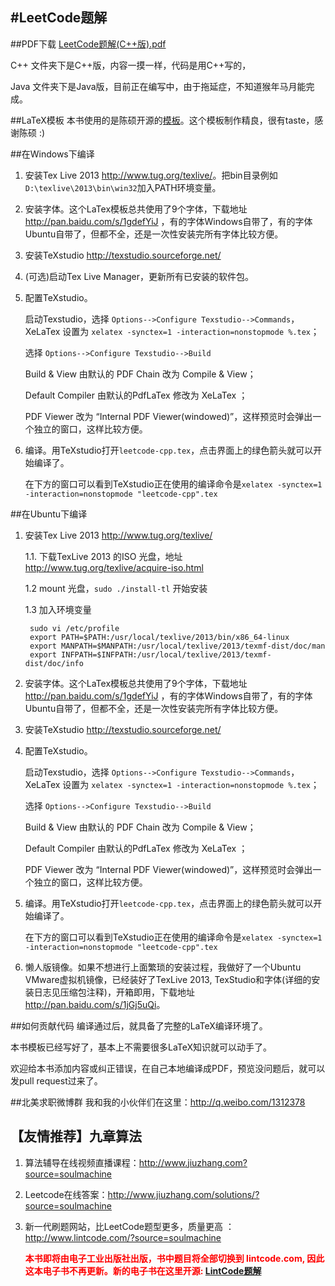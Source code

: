 #LeetCode题解
-----------------
##PDF下载
<a href="https://github.com/soulmachine/leetcode/raw/master/C%2B%2B/leetcode-cpp.pdf">LeetCode题解(C++版).pdf</a>

C++ 文件夹下是C++版，内容一摸一样，代码是用C++写的，

Java 文件夹下是Java版，目前正在编写中，由于拖延症，不知道猴年马月能完成。

##LaTeX模板
本书使用的是陈硕开源的[模板](https://github.com/chenshuo/typeset)。这个模板制作精良，很有taste，感谢陈硕 :)

##在Windows下编译
1. 安装Tex Live 2013 <http://www.tug.org/texlive/>。把bin目录例如`D:\texlive\2013\bin\win32`加入PATH环境变量。
1. 安装字体。这个LaTex模板总共使用了9个字体，下载地址 <http://pan.baidu.com/s/1gdefYiJ> ，有的字体Windows自带了，有的字体Ubuntu自带了，但都不全，还是一次性安装完所有字体比较方便。
1. 安装TeXstudio <http://texstudio.sourceforge.net/>
1. (可选)启动Tex Live Manager，更新所有已安装的软件包。
1. 配置TeXstudio。

    启动Texstudio，选择 `Options-->Configure Texstudio-->Commands`，XeLaTex 设置为 `xelatex -synctex=1 -interaction=nonstopmode %.tex`；

    选择 `Options-->Configure Texstudio-->Build`

    Build & View 由默认的 PDF Chain 改为 Compile & View；

    Default Compiler 由默认的PdfLaTex 修改为 XeLaTex ；

    PDF Viewer 改为 “Internal PDF Viewer(windowed)”，这样预览时会弹出一个独立的窗口，这样比较方便。

1. 编译。用TeXstudio打开`leetcode-cpp.tex`，点击界面上的绿色箭头就可以开始编译了。

    在下方的窗口可以看到TeXstudio正在使用的编译命令是`xelatex -synctex=1 -interaction=nonstopmode "leetcode-cpp".tex`

##在Ubuntu下编译
1. 安装Tex Live 2013 <http://www.tug.org/texlive/>
	
	1.1. 下载TexLive 2013 的ISO 光盘，地址 <http://www.tug.org/texlive/acquire-iso.html>

    1.2 mount 光盘，`sudo ./install-tl` 开始安装

	1.3 加入环境变量

		sudo vi /etc/profile
		export PATH=$PATH:/usr/local/texlive/2013/bin/x86_64-linux
		export MANPATH=$MANPATH:/usr/local/texlive/2013/texmf-dist/doc/man
		export INFPATH=$INFPATH:/usr/local/texlive/2013/texmf-dist/doc/info

1. 安装字体。这个LaTex模板总共使用了9个字体，下载地址 <http://pan.baidu.com/s/1gdefYiJ> ，有的字体Windows自带了，有的字体Ubuntu自带了，但都不全，还是一次性安装完所有字体比较方便。
1. 安装TeXstudio <http://texstudio.sourceforge.net/>
1. 配置TeXstudio。

    启动Texstudio，选择 `Options-->Configure Texstudio-->Commands`，XeLaTex 设置为 `xelatex -synctex=1 -interaction=nonstopmode %.tex`；

    选择 `Options-->Configure Texstudio-->Build`

    Build & View 由默认的 PDF Chain 改为 Compile & View；

    Default Compiler 由默认的PdfLaTex 修改为 XeLaTex ；

    PDF Viewer 改为 “Internal PDF Viewer(windowed)”，这样预览时会弹出一个独立的窗口，这样比较方便。

1. 编译。用TeXstudio打开`leetcode-cpp.tex`，点击界面上的绿色箭头就可以开始编译了。

    在下方的窗口可以看到TeXstudio正在使用的编译命令是`xelatex -synctex=1 -interaction=nonstopmode "leetcode-cpp".tex`
1. 懒人版镜像。如果不想进行上面繁琐的安装过程，我做好了一个Ubuntu VMware虚拟机镜像，已经装好了TexLive 2013, TexStudio和字体(详细的安装日志见压缩包注释)，开箱即用，下载地址 <http://pan.baidu.com/s/1jGj5uQi>。

##如何贡献代码
编译通过后，就具备了完整的LaTeX编译环境了。

本书模板已经写好了，基本上不需要很多LaTeX知识就可以动手了。

欢迎给本书添加内容或纠正错误，在自己本地编译成PDF，预览没问题后，就可以发pull request过来了。

##北美求职微博群
我和我的小伙伴们在这里：<http://q.weibo.com/1312378>

## 【友情推荐】九章算法

1. 算法辅导在线视频直播课程：<http://www.jiuzhang.com?source=soulmachine>
1. Leetcode在线答案：<http://www.jiuzhang.com/solutions/?source=soulmachine>
1. 新一代刷题网站，比LeetCode题型更多，质量更高 ：<http://www.lintcode.com/?source=soulmachine>

    <font color="red">**本书即将由电子工业出版社出版，书中题目将全部切换到 lintcode.com, 因此这本电子书不再更新。新的电子书在这里开源: [LintCode题解](https://github.com/soulmachine/lintcode)**</font>
